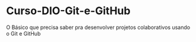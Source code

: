 # Curso-DIO-Git-e-GitHub
O Básico que precisa saber pra desenvolver projetos colaborativos usando o Git e GitHub
